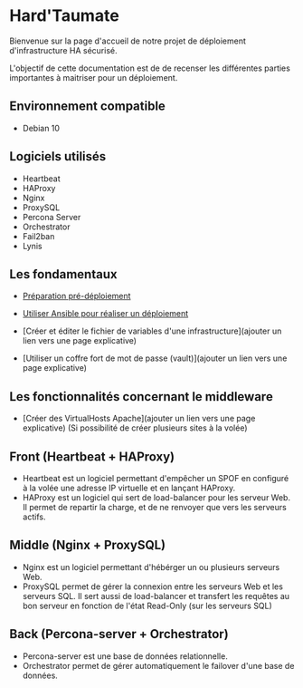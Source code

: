 # Hard'Taumate

Bienvenue sur la page d'accueil de notre projet de déploiement d'infrastructure HA sécurisé.

L'objectif de cette documentation est de de recenser les différentes parties importantes à maitriser pour un déploiement.

## Environnement compatible

  * Debian 10

## Logiciels utilisés

  * Heartbeat
  * HAProxy
  * Nginx
  * ProxySQL
  * Percona Server
  * Orchestrator
  * Fail2ban
  * Lynis


## Les fondamentaux

  * [Préparation pré-déploiement](https://github.com/yoyofbsi/projetAnnuel/blob/master/preparation_deploiement.md)

  * [Utiliser Ansible pour réaliser un déploiement](https://github.com/yoyofbsi/projetAnnuel/blob/master/preparation_deploiement.md)

  * [Créer et éditer le fichier de variables d'une infrastructure](ajouter un lien vers une page explicative)

  * [Utiliser un coffre fort de mot de passe (vault)](ajouter un lien vers une page explicative)


## Les fonctionnalités concernant le middleware 

  * [Créer des VirtualHosts Apache](ajouter un lien vers une page explicative) (Si possibilité de créer plusieurs sites à la volée)

## Front (Heartbeat + HAProxy)
  
  * Heartbeat est un logiciel permettant d'empêcher un SPOF en configuré à la volée une adresse IP virtuelle et en lançant HAProxy.
  * HAProxy est un logiciel qui sert de load-balancer pour les serveur Web. Il permet de repartir la charge, et de ne renvoyer que vers les serveurs actifs.

## Middle (Nginx + ProxySQL)

  * Nginx est un logiciel permettant d'hébérger un ou plusieurs serveurs Web.
  * ProxySQL permet de gérer la connexion entre les serveurs Web et les serveurs SQL. Il sert aussi de load-balancer et transfert les requêtes au bon serveur en fonction de l'état Read-Only (sur les serveurs SQL)

## Back (Percona-server + Orchestrator)

  * Percona-server est une base de données relationnelle.
  * Orchestrator permet de gérer automatiquement le failover d'une base de données.
